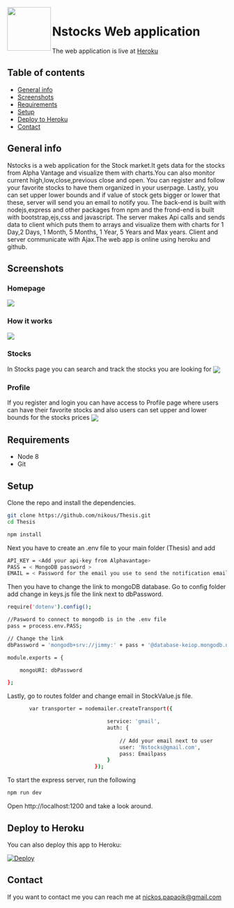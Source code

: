 <img align="left" width="100" height="100" src="https://i.imgur.com/AQkebBz.png">

# Nstocks Web application 

The web application is live at [Heroku](https://nick-thesis.herokuapp.com)


## Table of contents
* [General info](#general-info)
* [Screenshots](#screenshots)
* [Requirements](#Requirements)
* [Setup](#setup)
* [Deploy to Heroku](#deploy-to-heroku)
* [Contact](#contact)

## General info
Nstocks is a web application for the Stock market.It gets data for the stocks from Alpha Vantage
and visualize them with charts.You can also monitor current high,low,close,previous close and open.
You can register and follow your favorite stocks to have them organized in your userpage.
Lastly, you can set upper lower bounds and if value of stock gets bigger or lower that these, 
server will send you an email to notify you. The back-end is built with nodejs,express and other packages from npm 
and the frond-end is built with bootstrap,ejs,css and javascript. The server makes Api calls and sends data to client which
puts them to arrays and visualize them with charts for 1 Day,2 Days, 1 Month, 5 Months, 1 Year, 5 Years and Max years. 
Client and server communicate with Ajax.The web app is online using heroku and github.

## Screenshots
### Homepage
<img align="center"  src="https://i.imgur.com/NoReWqx.png">

### How it works

<img align="center"  src="https://i.imgur.com/3hjj33i.png">

### Stocks

In Stocks page you can search and track the stocks you are looking for 
<img align="center"  src="https://i.imgur.com/e5Lty5s.png">

### Profile

If you register and login you can have access to Profile page where users can have their favorite stocks and also users can set upper and lower bounds for the stocks prices
<img align="center"  src="https://i.imgur.com/p2Wo0im.png">

## Requirements


* Node 8
* Git

## Setup

Clone the repo and install the dependencies.

```bash
git clone https://github.com/nikous/Thesis.git
cd Thesis
```

```bash
npm install
```

Next you have to create an .env file to your main folder (Thesis) and add  


```bash
API_KEY = <Add your api-key from Alphavantage>
PASS = < MongoDB password >
EMAIL = < Password for the email you use to send the notification emails>
```

Then you have to change the link to mongoDB database.
Go to config folder add change in keys.js file the link next to dbPassword.

```bash
require('dotenv').config();

//Pasword to connect to mongodb is in the .env file
pass = process.env.PASS;

// Change the link 
dbPassword = 'mongodb+srv://jimmy:' + pass + '@database-keiop.mongodb.net/test?retryWrites=true&w=majority';

module.exports = {

    mongoURI: dbPassword

};
```
Lastly, go to routes folder and change email in StockValue.js file.


```bash
       var transporter = nodemailer.createTransport({

                                service: 'gmail',
                                auth: {
                                    
                                    // Add your email next to user
                                    user: 'Nstocks@gmail.com',
                                    pass: Emailpass
                                }
                            });
```

To start the express server, run the following


```bash
npm run dev
```
Open http://localhost:1200 and take a look around.

## Deploy to Heroku

You can also deploy this app to Heroku:

[![Deploy](https://www.herokucdn.com/deploy/button.svg)](https://heroku.com/deploy)

## Contact

If you want to contact me you can reach me at nickos.papaoik@gmail.com
